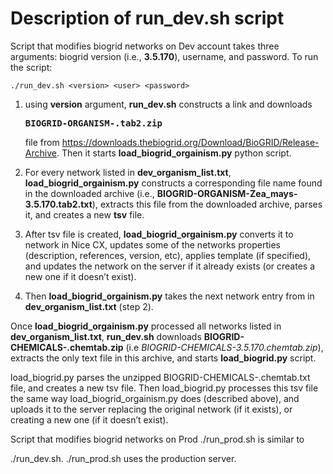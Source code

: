 # Description of run_dev.sh script

Script that modifies biogrid networks on Dev account takes three arguments: biogrid version (i.e., <strong>3.5.170</strong>), username, and password. 
To run the script:
```
./run_dev.sh <version> <user> <password>
```
1) using <strong>version</strong> argument, <strong>run_dev.sh</strong> constructs a link and downloads <pre><strong>BIOGRID-ORGANISM-<version>.tab2.zip</strong></pre> file from 
  <italic>https://downloads.thebiogrid.org/Download/BioGRID/Release-Archive</italic>. Then it starts <strong>load_biogrid_orgainism.py</strong> python script.

2) For every network listed in <strong>dev_organism_list.txt</strong>, <strong>load_biogrid_orgainism.py</strong> constructs a corresponding file name found in the downloaded archive (i.e., <strong>BIOGRID-ORGANISM-Zea_mays-3.5.170.tab2.txt</strong>), extracts this file from the downloaded archive, parses it, and creates a new <strong>tsv</strong> file.

3) After tsv file is created, <strong>load_biogrid_orgainism.py</strong> converts it to network in Nice CX, updates some of the networks properties (description, references, version, etc), applies template (if specified), and updates the network on the server if it already exists (or creates a new one if it doesn’t exist).

4) Then <strong>load_biogrid_orgainism.py</strong> takes the next network entry from in <strong>dev_organism_list.txt</strong> (step 2).

Once <strong>load_biogrid_orgainism.py</strong> processed all networks listed in <strong>dev_organism_list.txt</strong>, <strong>run_dev.sh</strong> downloads <strong>BIOGRID-CHEMICALS-<version>.chemtab.zip</strong> (i.e *BIOGRID-CHEMICALS‌-3.5.170.chemtab.zip*), extracts the only text file in this archive, and starts <strong>load_biogrid.py</strong> script.

load_biogrid.py parses the unzipped BIOGRID-CHEMICALS-<version>.chemtab.txt file, and creates a new tsv file. Then load_biogrid.py processes this tsv file the same way load_biogrid_orgainism.py does (described above), and uploads it to the server replacing the original network (if it exists), or creating a new one (if it doesn’t exist).

Script that modifies biogrid networks on Prod ./run_prod.sh is similar to

./run_dev.sh. ./run_prod.sh uses the production server.
